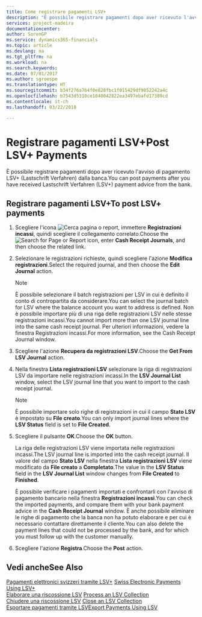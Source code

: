 ```yaml
---
title: Come registrare pagamenti LSV+
description: "È possibile registrare pagamenti dopo aver ricevuto l'avviso di pagamento LSV+ (Lastschrift Verfahren) dalla banca."
services: project-madeira
documentationcenter: 
author: SorenGP
ms.service: dynamics365-financials
ms.topic: article
ms.devlang: na
ms.tgt_pltfrm: na
ms.workload: na
ms.search.keywords: 
ms.date: 07/01/2017
ms.author: sgroespe
ms.translationtype: HT
ms.sourcegitcommit: b34f276a764f0e828fbc1f015429df9852242a4c
ms.openlocfilehash: b7543d5310ce1040042822ea3497ebafd17389cd
ms.contentlocale: it-ch
ms.lasthandoff: 03/22/2018

---
```

# <a name="post-lsv-payments"></a><span data-ttu-id="200d0-103">Registrare pagamenti LSV+</span><span class="sxs-lookup"><span data-stu-id="200d0-103">Post LSV+ Payments</span></span>
<span data-ttu-id="200d0-104">È possibile registrare pagamenti dopo aver ricevuto l'avviso di pagamento LSV+ (Lastschrift Verfahren) dalla banca.</span><span class="sxs-lookup"><span data-stu-id="200d0-104">You can post payments after you have received Lastschrift Verfahren (LSV+) payment advice from the bank.</span></span>  

## <a name="to-post-lsv-payments"></a><span data-ttu-id="200d0-105">Registrare pagamenti LSV+</span><span class="sxs-lookup"><span data-stu-id="200d0-105">To post LSV+ payments</span></span>  

1.  <span data-ttu-id="200d0-106">Scegliere l'icona ![Cerca pagina o report](../../media/ui-search/search_small.png "icona Cerca pagina o report"), immettere **Registrazioni incassi**, quindi scegliere il collegamento correlato.</span><span class="sxs-lookup"><span data-stu-id="200d0-106">Choose the ![Search for Page or Report](../../media/ui-search/search_small.png "Search for Page or Report icon") icon, enter **Cash Receipt Journals**, and then choose the related link.</span></span>  
2.  <span data-ttu-id="200d0-107">Selezionare le registrazioni richieste, quindi scegliere l'azione **Modifica registrazioni**.</span><span class="sxs-lookup"><span data-stu-id="200d0-107">Select the required journal, and then choose the **Edit Journal** action.</span></span>  

    > [!NOTE]  
    >  <span data-ttu-id="200d0-108">È possibile selezionare il batch registrazioni per LSV in cui è definito il conto di contropartita da considerare.</span><span class="sxs-lookup"><span data-stu-id="200d0-108">You can select the journal batch for LSV where the balance account you want to address is defined.</span></span> <span data-ttu-id="200d0-109">Non è possibile importare più di una riga delle registrazioni LSV nelle stesse registrazioni incassi.</span><span class="sxs-lookup"><span data-stu-id="200d0-109">You cannot import more than one LSV journal line into the same cash receipt journal.</span></span> <span data-ttu-id="200d0-110">Per ulteriori informazioni, vedere la finestra Registrazioni incassi.</span><span class="sxs-lookup"><span data-stu-id="200d0-110">For more information, see the Cash Receipt Journal window.</span></span>  

3.  <span data-ttu-id="200d0-111">Scegliere l'azione **Recupera da registrazioni LSV**.</span><span class="sxs-lookup"><span data-stu-id="200d0-111">Choose the **Get From LSV Journal** action.</span></span>  
4.  <span data-ttu-id="200d0-112">Nella finestra **Lista registrazioni LSV** selezionare la riga di registrazioni LSV da importare nelle registrazioni incassi.</span><span class="sxs-lookup"><span data-stu-id="200d0-112">In the **LSV Journal List** window, select the LSV journal line that you want to import to the cash receipt journal.</span></span>  

    > [!NOTE]  
    >  <span data-ttu-id="200d0-113">È possibile importare solo righe di registrazioni in cui il campo **Stato LSV** è impostato su **File creato**.</span><span class="sxs-lookup"><span data-stu-id="200d0-113">You can only import journal lines where the **LSV Status** field is set to **File Created**.</span></span>  

5.  <span data-ttu-id="200d0-114">Scegliere il pulsante **OK**.</span><span class="sxs-lookup"><span data-stu-id="200d0-114">Choose the **OK** button.</span></span>  

    <span data-ttu-id="200d0-115">La riga delle registrazioni LSV viene importata nelle registrazioni incassi.</span><span class="sxs-lookup"><span data-stu-id="200d0-115">The LSV journal line is imported into the cash receipt journal.</span></span> <span data-ttu-id="200d0-116">Il valore del campo **Stato LSV** nella finestra **Lista registrazioni LSV** viene modificato da **File creato** a **Completato**.</span><span class="sxs-lookup"><span data-stu-id="200d0-116">The value in the **LSV Status** field in the **LSV Journal List** window changes from **File Created** to **Finished**.</span></span>  

    <span data-ttu-id="200d0-117">È possibile verificare i pagamenti importati e confrontarli con l'avviso di pagamento bancario nella finestra **Registrazioni incassi**.</span><span class="sxs-lookup"><span data-stu-id="200d0-117">You can check the imported payments, and compare them with your bank payment advice in the **Cash Receipt Journal** window.</span></span> <span data-ttu-id="200d0-118">È anche possibile eliminare le righe di pagamento che la banca non ha potuto elaborare e per cui è necessario contattare direttamente il cliente.</span><span class="sxs-lookup"><span data-stu-id="200d0-118">You can also delete the payment lines that could not be processed by the bank, and for which you must follow up with the customer manually.</span></span>  

6.  <span data-ttu-id="200d0-119">Scegliere l'azione **Registra**.</span><span class="sxs-lookup"><span data-stu-id="200d0-119">Choose the **Post** action.</span></span>  

## <a name="see-also"></a><span data-ttu-id="200d0-120">Vedi anche</span><span class="sxs-lookup"><span data-stu-id="200d0-120">See Also</span></span>  
 <span data-ttu-id="200d0-121">[Pagamenti elettronici svizzeri tramite LSV+](swiss-electronic-payments-using-lsv-.md) </span><span class="sxs-lookup"><span data-stu-id="200d0-121">[Swiss Electronic Payments Using LSV+](swiss-electronic-payments-using-lsv-.md) </span></span>  
 <span data-ttu-id="200d0-122">[Elaborare una riscossione LSV](how-to-process-an-lsv-collection.md) </span><span class="sxs-lookup"><span data-stu-id="200d0-122">[Process an LSV Collection](how-to-process-an-lsv-collection.md) </span></span>  
 <span data-ttu-id="200d0-123">[Chiudere una riscossione LSV](how-to-close-an-lsv-collection.md) </span><span class="sxs-lookup"><span data-stu-id="200d0-123">[Close an LSV Collection](how-to-close-an-lsv-collection.md) </span></span>  
 [<span data-ttu-id="200d0-124">Esportare pagamenti tramite LSV</span><span class="sxs-lookup"><span data-stu-id="200d0-124">Export Payments Using LSV</span></span>](how-to-export-payments-using-lsv.md) 

